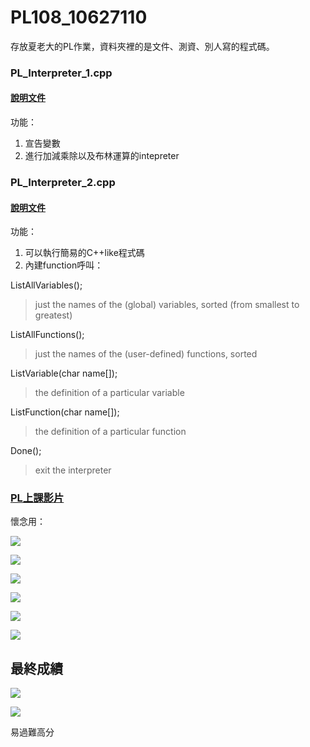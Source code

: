 # PL108_10627110

存放夏老大的PL作業，資料夾裡的是文件、測資、別人寫的程式碼。

### PL_Interpreter_1.cpp
#### <a href="https://drive.google.com/file/d/14AsQhI5z3erT6Nsi692uzFqVdnSsWzOc/view?usp=sharing">說明文件</a>

功能：
  1. 宣告變數
  2. 進行加減乘除以及布林運算的intepreter

### PL_Interpreter_2.cpp
#### <a href="https://drive.google.com/file/d/1K8uR7QqGla65kbHcwz2ydbJ3pLjJeQqG/view?usp=sharing">說明文件</a>
功能：
  1. 可以執行簡易的C++like程式碼
  2. 內建function呼叫：
  
  ListAllVariables();          
  > just the names of the (global) variables, sorted (from smallest to greatest)
  
  ListAllFunctions();          
  > just the names of the (user-defined) functions, sorted                         
  
  ListVariable(char name[]);
  > the definition of a particular variable 
  
  ListFunction(char name[]);
  > the definition of a particular function  
  
  Done();
  > exit the interpreter





### <a href="https://www.youtube.com/playlist?list=PL4FbYbR7l9P7nnCbfR_3fopxqveKWrtJh">PL上課影片</a>

懷念用：

![](https://i.imgur.com/AwNEBsA.gif)

![](https://i.imgur.com/rqRnWqz.jpg)

![](https://i.imgur.com/8JEg2Ql.jpg)

![](https://i.imgur.com/u9JMm42.jpg)

![](https://i.imgur.com/LJIBLhq.png)

![](https://i.imgur.com/Bcc2Q8w.gif)


## 最終成績
![](https://i.imgur.com/oqcPLM2.jpg)

![](https://i.imgur.com/t4YxFWi.jpg)

易過難高分
